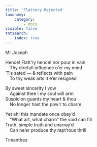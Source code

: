 ```yaml
---
title: 'Flattery Rejected'
taxonomy:
    category:
        - docs
visible: false
tntsearch:
    index: true
---
```


<div class="author">Mr Joseph</div>

Hence! Flatt’ry hence! nor pour in vain  
&emsp;Thy direfull influence o’er my mind  
’Tis sated — & reflects with pain  
&emsp;To thy weak arts it e’er resigned  
  
By sweet sincerity I vow  
&emsp;Against thee I my soul will arm  
Suspicion guards my heart & thou  
&emsp;No longer hast the pow’r to charm  
  
Yet ah! this mandate once obey’d  
&emsp;“What art, what charm” the void can fill  
Truth, simple truth and unarray’d  
&emsp;Can ne’er produce thy rapt’rous thrill  

Timanthes